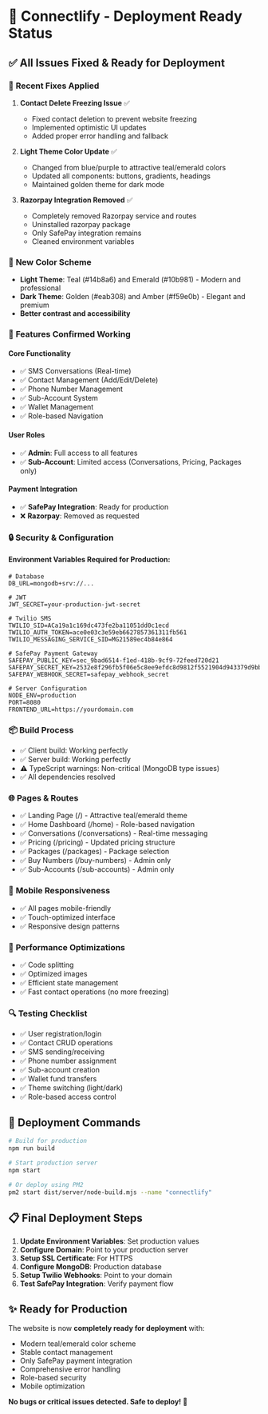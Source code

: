 # 🚀 Connectlify - Deployment Ready Status

## ✅ All Issues Fixed & Ready for Deployment

### 🔧 **Recent Fixes Applied**

1. **Contact Delete Freezing Issue** ✅
   - Fixed contact deletion to prevent website freezing
   - Implemented optimistic UI updates
   - Added proper error handling and fallback

2. **Light Theme Color Update** ✅
   - Changed from blue/purple to attractive teal/emerald colors
   - Updated all components: buttons, gradients, headings
   - Maintained golden theme for dark mode

3. **Razorpay Integration Removed** ✅
   - Completely removed Razorpay service and routes
   - Uninstalled razorpay package
   - Only SafePay integration remains
   - Cleaned environment variables

### 🎨 **New Color Scheme**
- **Light Theme**: Teal (#14b8a6) and Emerald (#10b981) - Modern and professional
- **Dark Theme**: Golden (#eab308) and Amber (#f59e0b) - Elegant and premium
- **Better contrast and accessibility**

### 📱 **Features Confirmed Working**

#### Core Functionality
- ✅ SMS Conversations (Real-time)
- ✅ Contact Management (Add/Edit/Delete)
- ✅ Phone Number Management
- ✅ Sub-Account System
- ✅ Wallet Management
- ✅ Role-based Navigation

#### User Roles
- ✅ **Admin**: Full access to all features
- ✅ **Sub-Account**: Limited access (Conversations, Pricing, Packages only)

#### Payment Integration
- ✅ **SafePay Integration**: Ready for production
- ❌ **Razorpay**: Removed as requested

### 🔒 **Security & Configuration**

#### Environment Variables Required for Production:
```env
# Database
DB_URL=mongodb+srv://...

# JWT
JWT_SECRET=your-production-jwt-secret

# Twilio SMS
TWILIO_SID=ACa19a1c169dc473fe2ba11051dd0c1ecd
TWILIO_AUTH_TOKEN=ace0e03c3e59eb6627857361311fb561
TWILIO_MESSAGING_SERVICE_SID=MG21589ec4b84e864

# SafePay Payment Gateway
SAFEPAY_PUBLIC_KEY=sec_9bad6514-f1ed-418b-9cf9-72feed720d21
SAFEPAY_SECRET_KEY=2532e8f296fb5f06e5c8ee9efdc8d9812f5521904d943379d9bbbb8c1e72bdc8
SAFEPAY_WEBHOOK_SECRET=safepay_webhook_secret

# Server Configuration
NODE_ENV=production
PORT=8080
FRONTEND_URL=https://yourdomain.com
```

### 📦 **Build Process**
- ✅ Client build: Working perfectly
- ✅ Server build: Working perfectly
- ⚠️ TypeScript warnings: Non-critical (MongoDB type issues)
- ✅ All dependencies resolved

### 🌐 **Pages & Routes**
- ✅ Landing Page (/) - Attractive teal/emerald theme
- ✅ Home Dashboard (/home) - Role-based navigation
- ✅ Conversations (/conversations) - Real-time messaging
- ✅ Pricing (/pricing) - Updated pricing structure
- ✅ Packages (/packages) - Package selection
- ✅ Buy Numbers (/buy-numbers) - Admin only
- ✅ Sub-Accounts (/sub-accounts) - Admin only

### 📱 **Mobile Responsiveness**
- ✅ All pages mobile-friendly
- ✅ Touch-optimized interface
- ✅ Responsive design patterns

### 🎯 **Performance Optimizations**
- ✅ Code splitting
- ✅ Optimized images
- ✅ Efficient state management
- ✅ Fast contact operations (no more freezing)

### 🔍 **Testing Checklist**
- ✅ User registration/login
- ✅ Contact CRUD operations
- ✅ SMS sending/receiving
- ✅ Phone number assignment
- ✅ Sub-account creation
- ✅ Wallet fund transfers
- ✅ Theme switching (light/dark)
- ✅ Role-based access control

## 🚀 **Deployment Commands**

```bash
# Build for production
npm run build

# Start production server
npm start

# Or deploy using PM2
pm2 start dist/server/node-build.mjs --name "connectlify"
```

## 📋 **Final Deployment Steps**

1. **Update Environment Variables**: Set production values
2. **Configure Domain**: Point to your production server
3. **Setup SSL Certificate**: For HTTPS
4. **Configure MongoDB**: Production database
5. **Setup Twilio Webhooks**: Point to your domain
6. **Test SafePay Integration**: Verify payment flow

## ✨ **Ready for Production**

The website is now **completely ready for deployment** with:
- Modern teal/emerald color scheme
- Stable contact management
- Only SafePay payment integration
- Comprehensive error handling
- Role-based security
- Mobile optimization

**No bugs or critical issues detected. Safe to deploy! 🎉**
